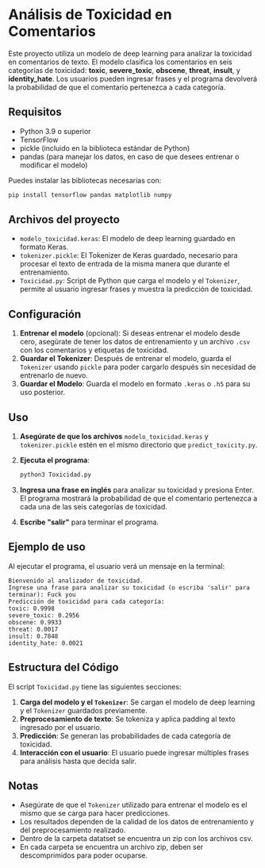 # Análisis de Toxicidad en Comentarios

Este proyecto utiliza un modelo de deep learning para analizar la toxicidad en comentarios de texto. El modelo clasifica los comentarios en seis categorías de toxicidad: **toxic**, **severe_toxic**, **obscene**, **threat**, **insult**, y **identity_hate**. Los usuarios pueden ingresar frases y el programa devolverá la probabilidad de que el comentario pertenezca a cada categoría.

## Requisitos

- Python 3.9 o superior
- TensorFlow
- pickle (incluido en la biblioteca estándar de Python)
- pandas (para manejar los datos, en caso de que desees entrenar o modificar el modelo)

Puedes instalar las bibliotecas necesarias con:

```bash
pip install tensorflow pandas matplotlib numpy
```

## Archivos del proyecto

- `modelo_toxicidad.keras`: El modelo de deep learning guardado en formato Keras.
- `tokenizer.pickle`: El Tokenizer de Keras guardado, necesario para procesar el texto de entrada de la misma manera que durante el entrenamiento.
- `Toxicidad.py`: Script de Python que carga el modelo y el `Tokenizer`, permite al usuario ingresar frases y muestra la predicción de toxicidad.

## Configuración

1. **Entrenar el modelo** (opcional): Si deseas entrenar el modelo desde cero, asegúrate de tener los datos de entrenamiento y un archivo `.csv` con los comentarios y etiquetas de toxicidad.
2. **Guardar el Tokenizer**: Después de entrenar el modelo, guarda el `Tokenizer` usando `pickle` para poder cargarlo después sin necesidad de entrenarlo de nuevo.
3. **Guardar el Modelo**: Guarda el modelo en formato `.keras` o `.h5` para su uso posterior.

## Uso

1. **Asegúrate de que los archivos** `modelo_toxicidad.keras` y `tokenizer.pickle` estén en el mismo directorio que `predict_toxicity.py`.
2. **Ejecuta el programa**:

   ```bash
   python3 Toxicidad.py
   ```

3. **Ingresa una frase en inglés** para analizar su toxicidad y presiona Enter. El programa mostrará la probabilidad de que el comentario pertenezca a cada una de las seis categorías de toxicidad.

4. **Escribe "salir"** para terminar el programa.

## Ejemplo de uso

Al ejecutar el programa, el usuario verá un mensaje en la terminal:

```plaintext
Bienvenido al analizador de toxicidad.
Ingrese una frase para analizar su toxicidad (o escriba 'salir' para terminar): Fuck you
Predicción de toxicidad para cada categoría:
toxic: 0.9998
severe_toxic: 0.2956
obscene: 0.9933
threat: 0.0017
insult: 0.7848
identity_hate: 0.0021
```

## Estructura del Código

El script `Toxicidad.py` tiene las siguientes secciones:

1. **Carga del modelo y el `Tokenizer`**: Se cargan el modelo de deep learning y el `Tokenizer` guardados previamente.
2. **Preprocesamiento de texto**: Se tokeniza y aplica padding al texto ingresado por el usuario.
3. **Predicción**: Se generan las probabilidades de cada categoría de toxicidad.
4. **Interacción con el usuario**: El usuario puede ingresar múltiples frases para análisis hasta que decida salir.

## Notas

- Asegúrate de que el `Tokenizer` utilizado para entrenar el modelo es el mismo que se carga para hacer predicciones.
- Los resultados dependen de la calidad de los datos de entrenamiento y del preprocesamiento realizado.
- Dentro de la carpeta datatset se encuentra un zip con los archivos csv.
- En cada carpeta se encuentra un archivo zip, deben ser descomprimidos para poder ocuparse.
